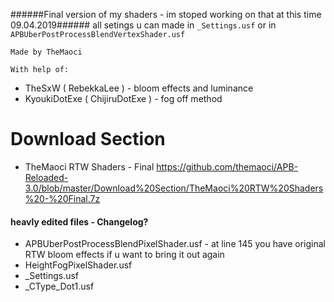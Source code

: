 ######Final version of my shaders - im stoped working on that at this time 09.04.2019######
all setings u can made in
`_Settings.usf` or in `APBUberPostProcessBlendVertexShader.usf`

`Made by TheMaoci`

`With help of:`
- TheSxW ( RebekkaLee ) - bloom effects and luminance
- KyoukiDotExe ( ChijiruDotExe ) - fog off method

# Download Section
- TheMaoci RTW Shaders - Final
https://github.com/themaoci/APB-Reloaded-3.0/blob/master/Download%20Section/TheMaoci%20RTW%20Shaders%20-%20Final.7z


#### heavly edited files - Changelog?

- APBUberPostProcessBlendPixelShader.usf - at line 145 you have original RTW bloom effects if u want to bring it out again
- HeightFogPixelShader.usf
- _Settings.usf
- _CType_Dot1.usf